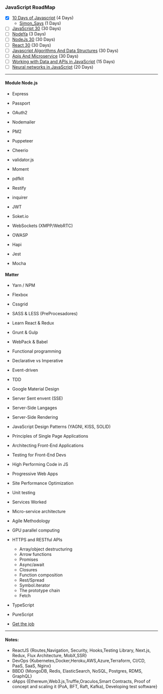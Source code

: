 ### JavaScript RoadMap
- [x] [10 Days of Javascript](https://www.hackerrank.com/domains/tutorials/10-days-of-javascript) (4 Days) 
   - [Simon_Says]() (1 Days) 
- [ ] [JavaScript 30](https://javascript30.com/) (30 Days)  
- [ ] [NodeYa](http://www.tutorialesprogramacionya.com/javascriptya/nodejsya/) (3 Days)  
- [ ] [NodeJs 30](https://www.nodejsera.com/30-days-of-node.html) (30 Days)  
- [ ] [React 30](https://www.fullstackreact.com/30-days-of-react/) (30 Days)  
- [ ] [Javascript Algorithms And Data Structures](https://www.freecodecamp.org/) (30 Days)  
- [ ] [Apis And Microservice](https://www.freecodecamp.org/) (30 Days)  
- [ ] [Working with Data and APIs in JavaScript](https://www.youtube.com/playlist?list=PLRqwX-V7Uu6YxDKpFzf_2D84p0cyk4T7X) (15 Days)
- [ ] [Neural networks in JavaScript](https://scrimba.com/g/gneuralnetworks) (20 Days)

______
#### Module Node.js 
* Express
* Passport
* OAuth2
* Nodemailer
* PM2
* Puppeteer
* Cheerio
* validator.js
* Moment 
* pdfkit
* Restify
* inquirer
* JWT
* Soket.io 
* WebSockets (XMPP/WebRTC)
* OWASP

* Hapi
* Jest
* Mocha

#### Matter
* Yarn / NPM 
* Flexbox
* Cssgrid
* SASS & LESS (PreProcesadores) 
* Learn React & Redux
* Grunt & Gulp
* WebPack & Babel
* Functional programming
* Declarative vs Imperative 
* Event-driven
* TDD
* Google Material Design
* Server Sent envent (SSE)
* Server-Side Langages
* Server-Side Rendering

* JavaScript Design Patterns (YAGNI, KISS, SOLID) 
* Principles of Single Page Applications
* Architecting Front-End Applications
* Testing for Front-End Devs
* High Performing Code in JS
* Progressive Web Apps
* Site Performance Optimization
* Unit testing
* Services Worked
* Micro-service architecture
* Agile Methodology
* GPU parallel computing
* HTTPS and RESTful APIs

    * Array/object destructuring
    * Arrow functions
    * Promises
    * Async/await
    * Closures
    * Function composition
    * Rest/Spread
    * Symbol.iterator
    * The prototype chain
    * Fetch

* TypeScript
* PureScript

- [Get the job](https://github.com/FernandoFH/Programming_Interview_Study_Plan)


______ 
#### Notes: 
- ReactJS
	{Routes,Navigation, Security, Hooks,Testing Library, Next.js, Redux, Flux Architecture, MobX,SSR} 
- DevOps 
	{Kubernetes,Docker,Heroku,AWS,Azure,Terraform, CI/CD, PaaS, SaaS, Nginx}
- BBDD
	{MongoDB, Redis, ElasticSearch, NoSQL, Postgres, RDMS, GraphQL}
- dApps
	{Ethereum,Web3.js,Truffle,Oraculos,Smart Contracts, Proof of concept and scaling it (PoA, BFT, Raft, Kafka), Developing test software}
